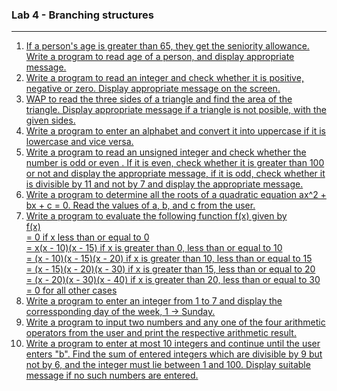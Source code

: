 ### Lab 4 - Branching structures

---

<ol>
  <li>
    <a href="./p01.c">
      If a person's age is greater than 65, they get the seniority allowance. Write a program to read age of a person, and display appropriate message.
    </a>
  </li>
    
  <li>
    <a href="./p02.c">
    Write a program to read an integer and check whether it is positive, negative or zero. Display appropriate message on the screen.
    </a>
  </li>
     
  <li>
    <a href="./p03.c">WAP to read the three sides of a triangle and find the area of the triangle. Display appropriate message if a triangle is not posible, with the given sides.</a>
  </li>

  <li>
    <a href="./p04.c">Write a program to enter an alphabet and convert it into uppercase if it is lowercase and vice versa.</a>
  </li>
    
  <li>
    <a href="./p05.c">
      Write a program to read an unsigned integer and check whether the number is odd or even .
      If it is even, check whether it is greater than 100 or not and display the appropriate message,
      if it is odd, check whether it is divisible by 11 and not by 7 and display the appropriate message.
    </a>
  </li>
    
  <li>
    <a href="./p06.c">
      Write a program to determine all the roots of a quadratic equation ax^2 + bx + c = 0.
      Read the values of a, b, and c from the user.
    </a>
  </li>
  
  <li>
    <a href="./p07.c">
    Write a program to evaluate the following function f(x) given by<br>
    f(x)<br> 
    = 0 if x less than or equal to 0<br>
    = x(x - 10)(x - 15) if x is greater than 0, less than or equal to 10<br>
    = (x - 10)(x - 15)(x - 20) if x is greater than 10, less than or equal to 15<br>
    = (x - 15)(x - 20)(x - 30) if x is greater than 15, less than or equal to 20<br>
    = (x - 20)(x - 30)(x - 40) if x is greater than 20, less than or equal to 30<br>
    = 0 for all other cases
    </a>
  </li>
    
  <li>
    <a href="./p08.c">Write a program to enter an integer from 1 to 7 and display the corressponding day of the week, 1 -> Sunday.</a>
  </li>
    
  <li>
    <a href="./p09.c">
      Write a program to input two numbers and any one of the four arithmetic operators from the user and print the respective arithmetic result.
    </a>
  </li>
  
  <li>
    <a href="./p10.c">
      Write a program to enter at most 10 integers and continue until the user enters "b".
      Find the sum of entered integers which are divisible by 9 but not by 6, and the integer must lie between 1 and 100.
      Display suitable message if no such numbers are entered.
    </a>
  </li>
          
</ol>
